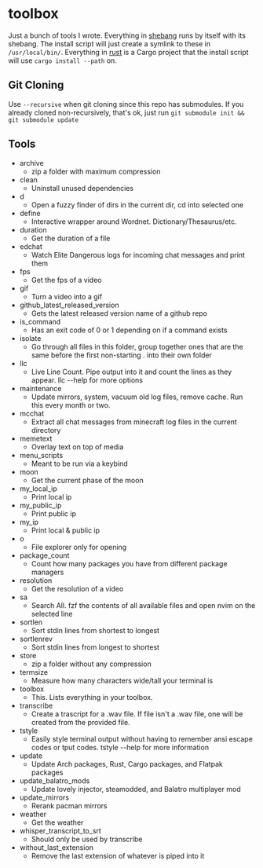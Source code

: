 # toolbox
Just a bunch of tools I wrote. Everything in [shebang](shebang) runs by itself with its shebang. The install script will just create a symlink to these in `/usr/local/bin/`. Everything in [rust](rust) is a Cargo project that the install script will use `cargo install --path` on.

## Git Cloning
Use `--recursive` when git cloning since this repo has submodules. If you already cloned non-recursively, that's ok, just run `git submodule init && git submodule update`

## Tools
- archive
	- zip a folder with maximum compression
- clean
	- Uninstall unused dependencies
- d
	- Open a fuzzy finder of dirs in the current dir, cd into selected one
- define
	- Interactive wrapper around Wordnet. Dictionary/Thesaurus/etc.
- duration
	- Get the duration of a file
- edchat
	- Watch Elite Dangerous logs for incoming chat messages and print them
- fps
	- Get the fps of a video
- gif
	- Turn a video into a gif
- github_latest_released_version
	- Gets the latest released version name of a github repo
- is_command
	- Has an exit code of 0 or 1 depending on if a command exists
- isolate
	- Go through all files in this folder, group together ones that are the same before the first non-starting . into their own folder
- llc
	- Live Line Count. Pipe output into it and count the lines as they appear. llc --help for more options
- maintenance
	- Update mirrors, system, vacuum old log files, remove cache. Run this every month or two.
- mcchat
	- Extract all chat messages from minecraft log files in the current directory
- memetext
	- Overlay text on top of media
- menu_scripts
	- Meant to be run via a keybind
- moon
	- Get the current phase of the moon
- my_local_ip
	- Print local ip
- my_public_ip
	- Print public ip
- my_ip
	- Print local & public ip
- o
	- File explorer only for opening
- package_count
	- Count how many packages you have from different package managers
- resolution
	- Get the resolution of a video
- sa
	- Search All. fzf the contents of all available files and open nvim on the selected line
- sortlen
	- Sort stdin lines from shortest to longest
- sortlenrev
	- Sort stdin lines from longest to shortest
- store
	- zip a folder without any compression
- termsize
	- Measure how many characters wide/tall your terminal is
- toolbox
	- This. Lists everything in your toolbox.
- transcribe
	- Create a trascript for a .wav file. If file isn't a .wav file, one will be created from the provided file.
- tstyle
	- Easily style terminal output without having to remember ansi escape codes or tput codes. tstyle --help for more information
- update
	- Update Arch packages, Rust, Cargo packages, and Flatpak packages
- update_balatro_mods
	- Update lovely injector, steamodded, and Balatro multiplayer mod
- update_mirrors
	- Rerank pacman mirrors
- weather
	- Get the weather
- whisper_transcript_to_srt
	- Should only be used by transcribe
- without_last_extension
	- Remove the last extension of whatever is piped into it

